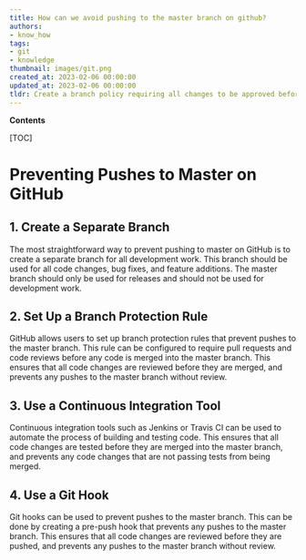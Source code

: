 ```yaml
---
title: How can we avoid pushing to the master branch on github?
authors:
- know_how
tags:
- git
- knowledge
thumbnail: images/git.png
created_at: 2023-02-06 00:00:00
updated_at: 2023-02-06 00:00:00
tldr: Create a branch policy requiring all changes to be approved before merging into the master branch.
---
```


**Contents**

[TOC]

# Preventing Pushes to Master on GitHub

## 1. Create a Separate Branch

The most straightforward way to prevent pushing to master on GitHub is to create a separate branch for all development work. This branch should be used for all code changes, bug fixes, and feature additions. The master branch should only be used for releases and should not be used for development work.

## 2. Set Up a Branch Protection Rule

GitHub allows users to set up branch protection rules that prevent pushes to the master branch. This rule can be configured to require pull requests and code reviews before any code is merged into the master branch. This ensures that all code changes are reviewed before they are merged, and prevents any pushes to the master branch without review.

## 3. Use a Continuous Integration Tool

Continuous integration tools such as Jenkins or Travis CI can be used to automate the process of building and testing code. This ensures that all code changes are tested before they are merged into the master branch, and prevents any code changes that are not passing tests from being merged.

## 4. Use a Git Hook

Git hooks can be used to prevent pushes to the master branch. This can be done by creating a pre-push hook that prevents any pushes to the master branch. This ensures that all code changes are reviewed before they are pushed, and prevents any pushes to the master branch without review.
